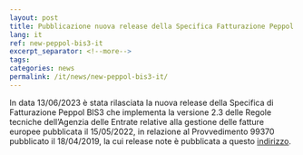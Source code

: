 ```yaml
---
layout: post
title: Pubblicazione nuova release della Specifica Fatturazione Peppol BIS3 allineata alle Regole Tecniche AdE v.2.3
lang: it
ref: new-peppol-bis3-it
excerpt_separator: <!--more-->
tags:
categories: news
permalink: /it/news/new-peppol-bis3-it/
---
```

In data 13/06/2023 è stata rilasciata la nuova release della Specifica di Fatturazione Peppol BIS3 che implementa la versione 2.3 delle Regole tecniche dell’Agenzia delle Entrate relative alla gestione delle fatture europee pubblicata il 15/05/2022, in relazione al Provvedimento 99370 pubblicato il 18/04/2019, la cui release note è pubblicata a questo [indirizzo](https://peppol-docs.agid.gov.it/docs/docs/ITA/invoice/guide/release-notes-it/main.html).
